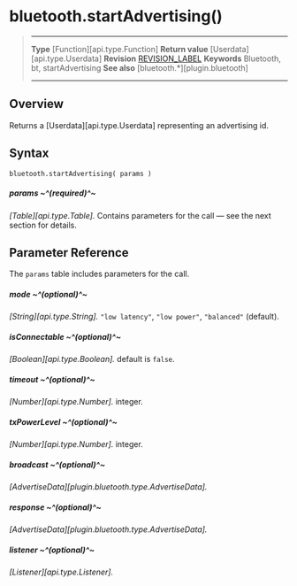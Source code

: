 # bluetooth.startAdvertising()

> --------------------- ------------------------------------------------------------------------------------------
> __Type__              [Function][api.type.Function]
> __Return value__      [Userdata][api.type.Userdata]
> __Revision__          [REVISION_LABEL](REVISION_URL)
> __Keywords__          Bluetooth, bt, startAdvertising
> __See also__          [bluetooth.*][plugin.bluetooth]
> --------------------- ------------------------------------------------------------------------------------------

## Overview

Returns a [Userdata][api.type.Userdata] representing an advertising id.

## Syntax

	bluetooth.startAdvertising( params )

##### params ~^(required)^~
_[Table][api.type.Table]._ Contains parameters for the call &mdash; see the next section for details.


## Parameter Reference

The `params` table includes parameters for the call.

##### mode ~^(optional)^~
_[String][api.type.String]._ `"low latency"`, `"low power"`, `"balanced"` (default).

##### isConnectable ~^(optional)^~
_[Boolean][api.type.Boolean]._ default is `false`.

##### timeout ~^(optional)^~
_[Number][api.type.Number]._ integer.

##### txPowerLevel ~^(optional)^~
_[Number][api.type.Number]._ integer.

##### broadcast ~^(optional)^~
_[AdvertiseData][plugin.bluetooth.type.AdvertiseData]._

##### response ~^(optional)^~
_[AdvertiseData][plugin.bluetooth.type.AdvertiseData]._

##### listener ~^(optional)^~
_[Listener][api.type.Listener]._